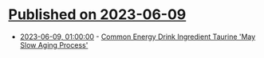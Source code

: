 # [Published on 2023-06-09](index.md)

* [2023-06-09, 01:00:00](https://science.slashdot.org/story/23/06/08/2222201/common-energy-drink-ingredient-taurine-may-slow-aging-process?utm_source=rss1.0mainlinkanon&utm_medium=feed) - [Common Energy Drink Ingredient Taurine 'May Slow Aging Process'](https://science.slashdot.org/story/23/06/08/2222201/common-energy-drink-ingredient-taurine-may-slow-aging-process?utm_source=rss1.0mainlinkanon&utm_medium=feed)

